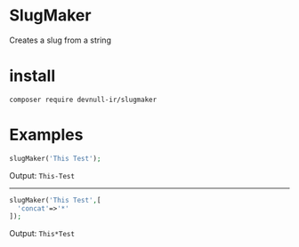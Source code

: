 # SlugMaker
Creates a slug from a string


# install

`composer require devnull-ir/slugmaker`

# Examples

```php
slugMaker('This Test');
```
Output: `This-Test`

--------
```php
slugMaker('This Test',[
  'concat'=>'*'
]);
```

Output: `This*Test`


